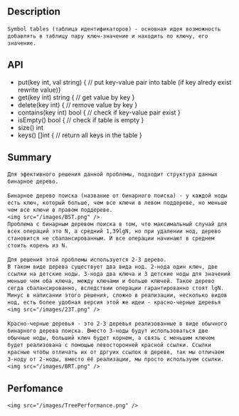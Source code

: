 
## Description 
    Symbol tables (таблица идентификаторов) - основная идея возможность добавлять в таблицу пару ключ-значение и находить по ключу, его значение.
## API
- put(key int, val string) { // put key-value pair into table (if key alredy exist rewrite value)}
- get(key int) string { // get value by key }      
- delete(key int) { // remove value by key }      
- contains(key int) bool { // check if key-value pair exist  }
- isEmpty() bool { // check if table is empty }
- size() int      
- keys() []int { // return all keys in the table }      
## Summary
    Для эфективного решения данной проблемы, подходит структура данных бинарное дерево. 
    
    Бинарное дерево поиска (название от бинарного поиска) - у каждой ноды есть ключ, который больше, чем все ключи в левом поддереве, но меньше чем все ключи в правом поддереве.
    <img src="/images/BST.png" />
    Проблема с бинарным деревом поиска в том, что максимальный случай для всех операций это N, а средний 1,39lgN, но при удалении нод, дерево становится не сбалансированным. И все операции начинают в среднем стоить корень из N.

    Для решения этой проблемы используется 2-3 дерево. 
    В таком виде дерева существует два вида нод. 2-нода один ключ, две ссылки на детские ноды. 3-нода два ключа и 3 детские ноды для значений меньше чем оба ключа, между ключами и больше ключей. Такое дерево сегда сбалансированно, вследствии операции гарантированно стоят lgN.
    Минус в написании этого решения, сложно в реализации, несколько видов нод, есть более удобная версия этой же идеи - красно-черные деревья
    <img src="/images/23T.png" />

    Красно-черные деревья - это 2-3 деревья реализованные в виде обычного бинарного дерева поиска. Вместо 3-ноды будут использоваться две обычные ноды, больший ключ будет корнем, а связь с меньшим ключем будет реализована с помощью левосторонней красной ссылки. Ссылки красные чтобы отличать их от дргуих ссылок в дереве, так мы отличаем 3-ноду от 2-ноды, вместо ёё реализации, мы просто используем ссылки. 
    <img src="/images/BRT.png" />
## Perfomance
    <img src="/images/TreePerformance.png" />
